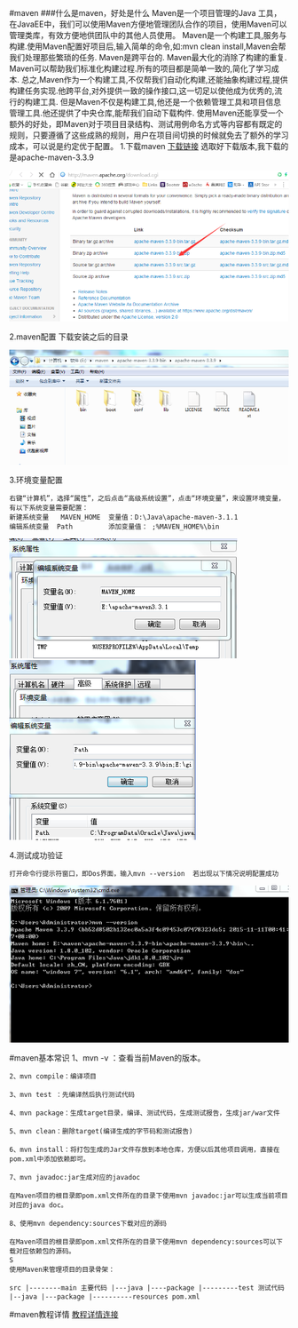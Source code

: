 #maven
###什么是maven，好处是什么
	Maven是一个项目管理的Java 工具，在JavaEE中，我们可以使用Maven方便地管理团队合作的项目，使用Maven可以管理类库，有效方便地供团队中的其他人员使用。
    Maven是一个构建工具,服务与构建.使用Maven配置好项目后,输入简单的命令,如:mvn clean install,Maven会帮我们处理那些繁琐的任务.
	Maven是跨平台的.
	Maven最大化的消除了构建的重复.
	Maven可以帮助我们标准化构建过程.所有的项目都是简单一致的,简化了学习成本.
	总之,Maven作为一个构建工具,不仅帮我们自动化构建,还能抽象构建过程,提供构建任务实现.他跨平台,对外提供一致的操作接口,这一切足以使他成为优秀的,流行的构建工具.
	但是Maven不仅是构建工具,他还是一个依赖管理工具和项目信息管理工具.他还提供了中央仓库,能帮我们自动下载构件.
	使用Maven还能享受一个额外的好处，即Maven对于项目目录结构、测试用例命名方式等内容都有既定的规则，只要遵循了这些成熟的规则，用户在项目间切换的时候就免去了额外的学习成本，可以说是约定优于配置。
 1.下载maven
    [下载链接](http://maven.apache.org/download.cgi)
	选取好下载版本,我下载的是apache-maven-3.3.9

![下载](img/xiazai.png)

 2.maven配置
下载安装之后的目录

![图片](img/peizhi.png)

3.环境变量配置
	
	右键“计算机”，选择“属性”，之后点击“高级系统设置”，点击“环境变量”，来设置环境变量，
	有以下系统变量需要配置：
	新建系统变量   MAVEN_HOME  变量值：D:\Java\apache-maven-3.1.1
	编辑系统变量  Path         添加变量值： ;%MAVEN_HOME%\bin
![图片](img/hj1.png)
![图片](img/hj2.png)

4.测试成功验证

	打开命令行提示符窗口，即Dos界面，输入mvn --version  若出现以下情况说明配置成功
![图片](img/hjcg.png)

#maven基本常识
	1、mvn -v ：查看当前Maven的版本。
	
	2、mvn compile：编译项目
	
	3、mvn test ：先编译然后执行测试代码
	
	4、mvn package：生成target目录，编译、测试代码，生成测试报告，生成jar/war文件
	
	5、mvn clean：删除target(编译生成的字节码和测试报告)
	
	6、mvn install：将打包生成的Jar文件存放到本地仓库，方便以后其他项目调用，直接在pom.xml中添加依赖即可。
	
	7、mvn javadoc:jar生成对应的javadoc
	
	在Maven项目的根目录即pom.xml文件所在的目录下使用mvn javadoc:jar可以生成当前项目对应的java doc。
	
	8、使用mvn dependency:sources下载对应的源码
	
	在Maven项目的根目录即pom.xml文件所在的目录下使用mvn dependency:sources可以下载对应依赖包的源码。
	S
	使用Maven来管理项目的目录骨架：
	
	src |--------main 主要代码 |---java |----package |---------test 测试代码 |--java |---package |----------resources pom.xml
#maven教程详情
[教程详情连接](http://www.yiibai.com/maven/)